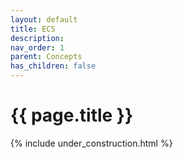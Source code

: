 ```yaml
---
layout: default
title: ECS
description: 
nav_order: 1
parent: Concepts
has_children: false
---
```


{{ page.title }}
======================

{% include under_construction.html %}


<br>

<br>